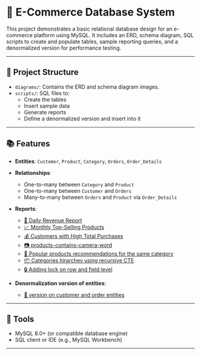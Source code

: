 # 🛒 E-Commerce Database System

This project demonstrates a basic relational database design for an e-commerce platform using MySQL. It includes an ERD, schema diagram, SQL scripts to create and populate tables, sample reporting queries, and a denormalized version for performance testing.

---

## 📌 Project Structure

- `diagrams/`: Contains the ERD and schema diagram images.
- `scripts/`: SQL files to:
  - Create the tables
  - Insert sample data
  - Generate reports
  - Define a denormalized version and insert into it

---

## 📚 Features

- **Entities**: `Customer`, `Product`, `Category`, `Orders`, `Order_Details`
- **Relationships**:
  - One-to-many between `Category` and `Product`
  - One-to-many between `Customer` and `Orders`
  - Many-to-many between `Orders` and `Product` via `Order_Details`
- **Reports**:
  - [📅 Daily Revenue Report](scripts/reports/1-daily-revenue.md)
  - [📈 Monthly Top-Selling Products](scripts/reports/2-monthly-top-products.md)
  - [💰 Customers with High Total Purchases](scripts/reports/3-high-value-customers.md)
  - [📷 products-contains-camera-word](scripts/reports/4-products-contains-camera-word.md)
  - [🧩 Popular products recommendations for the same category](scripts/reports/5-popular-products-recommendations.md)
  - [📦 Categories hirarchey using recursive CTE](scripts/reports/6-display-all-categories-recursive.md)
  - [🔒 Adding lock on row and field level](scripts/reports/7-lock-field-quantity-update-by-Id.md)

- **Denormalization version of entities**:
  - [🔧 version on customer and order entities ](scripts/denormalized-tables/8.Customer_Order_Denormalized-Script.md)
---

## 💾 Tools

- MySQL 8.0+ (or compatible database engine)
- SQL client or IDE (e.g., MySQL Workbench)
---

